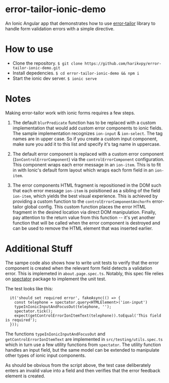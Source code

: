# error-tailor-ionic-demo
An Ionic Angular app that demonstrates how to use [error-tailor](https://github.com/ngneat/error-tailor) library to handle form validation errors with a simple directive.

# How to use
- Clone the repository. `$ git clone https://github.com/harikvpy/error-tailor-ionic-demo.git`
- Install depedencies. `$ cd error-tailor-ionic-demo && npm i`
- Start the ionic dev server. `$ ionic serve`

# Notes
Making error-tailor work with ionic forms requires a few steps.

1. The default `blurPredicate` function has to be replaced with a custom implementation that would add custom error
   components to ionic fields. The sample implementation recognizes `ion-input` & `ion-select`. The tag names are
   in upper case. So if you create a custom input component, make sure you add it to this list and specify it's
   tag name in uppercase.

2. The default error component is replaced with a custom error component (`IonControlErrorComponent`) via the
   `controlErrorComponent` configuration. This component wraps each error message in an `ion-item`. This is to fit
   in with Ionic's default form layout which wraps each form field in an `ion-item`.

3. The error components HTML fragment is repositioned in the DOM such that each error message `ion-item` is
   poisitioned as a sibling of the field `ion-item`, which yields the best visual experience. This is achieved by
   providing a custom function to the `controlErrorComponentAnchorFn` error-tailor global config. This custom
   function places the error HTML fragment in the desired location via direct DOM manipulation. Finally, pay
   attention to the return value from this function -- it's yet another function that will be called when the
   error component is destroyed and can be used to remove the HTML element that was inserted earlier.

# Additional Stuff
The sampe code also shows how to write unit tests to verify that the error component is created when the relevant
form field detects a validation error. This is implemeted in `about.page.spec.ts`. Notably, this spec file relies
on [spectator](https://github.com/ngneat/spectator) package to implement the unit test.

The test looks like this:

```
  it('should set required error', fakeAsync(() => {
    const telephone = spectator.query<HTMLElement>('ion-input')
    typeInIonicInputAndFocusOut(telephone, '');
    spectator.tick();
    expect(getControlErrorIonItemText(telephone)).toEqual('This field is required');
  }));
```

The functions `typeInIonicInputAndFocusOut` and `getControlErrorIonItemText` are implemented in 
`src/testing/utils.spec.ts` which in turn use a few utility functions from `spectator`. The utility function
handles an input field, but the same model can be extended to manipulate other types of ionic input components.

As should be obvious from the script above, the test case deliberately enters an invalid value into a
field and then verifies that the error feedback element is created.
